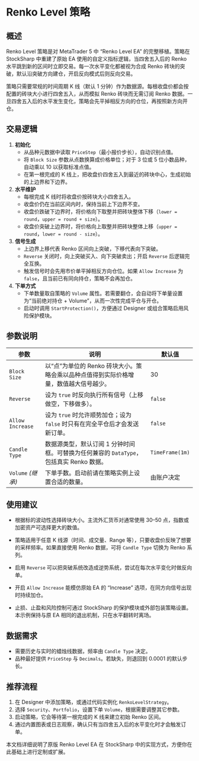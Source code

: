 # Renko Level 策略

## 概述
Renko Level 策略是对 MetaTrader 5 中 “Renko Level EA” 的完整移植。策略在 StockSharp 中重建了原始 EA 使用的自定义指标逻辑，当四舍五入后的 Renko 水平跳到新的区间时立即交易。每一次水平变化都被视为合成 Renko 砖块的突破，默认沿突破方向建仓，开启反向模式后则反向交易。

策略只需要常规的时间周期 K 线（默认 1 分钟）作为数据源。每根收盘价都会按配置的砖块大小进行四舍五入，从而模拟 Renko 砖块而无需订阅 Renko 数据。一旦四舍五入后的水平发生变化，策略会先平掉相反方向的仓位，再按照新方向开仓。

## 交易逻辑
1. **初始化**
   - 从品种元数据中读取 `PriceStep`（最小报价步长），自动识别点值。
   - 将 `Block Size` 参数从点数换算成价格单位；对于 3 位或 5 位小数品种，自动乘以 10 以获取标准点值。
   - 在第一根完成的 K 线上，把收盘价四舍五入到最近的砖块中心，生成初始的上边界和下边界。
2. **水平维护**
   - 每根完成 K 线时将收盘价按砖块大小四舍五入。
   - 收盘价仍在当前区间内时，保持当前上下边界不变。
   - 收盘价跌破下边界时，将价格向下取整并把砖块整体下移（`lower = round`，`upper = round + size`）。
   - 收盘价突破上边界时，将价格向上取整并把砖块整体上移（`upper = round`，`lower = round - size`）。
3. **信号生成**
   - 上边界上移代表 Renko 区间向上突破，下移代表向下突破。
   - `Reverse` 关闭时，向上突破买入、向下突破卖出；开启 `Reverse` 后逻辑完全互换。
   - 触发信号时会先用市价单平掉相反方向仓位。如果 `Allow Increase` 为 `false`，且当前已有同向持仓，策略不会再加仓。
4. **下单方式**
   - 下单数量取自策略的 `Volume` 属性。若需要翻仓，会自动将下单量设置为“当前绝对持仓 + Volume”，从而一次性完成平仓与开仓。
   - 启动时调用 `StartProtection()`，方便通过 Designer 或组合策略启用风险保护模块。

## 参数说明
| 参数 | 说明 | 默认值 |
|------|------|--------|
| `Block Size` | 以“点”为单位的 Renko 砖块大小。策略会乘以品种点值得到实际价格增量，数值越大信号越少。 | 30 |
| `Reverse` | 设为 `true` 时反向执行所有信号（上移做空，下移做多）。 | `false` |
| `Allow Increase` | 设为 `true` 时允许顺势加仓；设为 `false` 时只有在完全平仓后才会发送新订单。 | `false` |
| `Candle Type` | 数据源类型，默认订阅 1 分钟时间框。可替换为任何兼容的 `DataType`，包括真实 Renko 数据。 | `TimeFrame(1m)` |
| `Volume` *(继承)* | 下单手数。启动前请在策略实例上设置合适的数量。 | 由账户决定 |

## 使用建议
- 根据标的波动性选择砖块大小。主流外汇货币对通常使用 30–50 点，指数或加密资产可选择更大的数值。
- 策略适用于任意 K 线源（时间、成交量、Range 等），只要收盘价反映了想要的采样频率。如果直接使用 Renko 数据，可将 `Candle Type` 切换为 Renko 系列。
  
- 启用 `Reverse` 可以把突破系统改造成逆势系统，尝试在每次水平变化时做反向单。
- 开启 `Allow Increase` 能模仿原始 EA 的 “Increase” 选项，在同方向信号出现时持续加仓。
- 止损、止盈和风险控制可通过 StockSharp 的保护模块或外部包装策略设置。本示例保持与原 EA 相同的退出机制，只在水平翻转时离场。

## 数据需求
- 需要历史与实时的蜡烛线数据，频率由 `Candle Type` 决定。
- 品种最好提供 `PriceStep` 与 `Decimals`。若缺失，则退回到 0.0001 的默认步长。

## 推荐流程
1. 在 Designer 中添加策略，或通过代码实例化 `RenkoLevelStrategy`。
2. 选择 `Security`、`Portfolio`，设置下单 `Volume`，根据需要调整其它参数。
3. 启动策略，它会等待第一根完成的 K 线来建立初始 Renko 区间。
4. 通过内置图表或日志观察，确认只有当四舍五入后的水平变化时才会触发订单。

本文档详细说明了原版 Renko Level EA 在 StockSharp 中的实现方式，方便你在此基础上进行定制或扩展。
